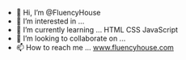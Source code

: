 - 👋 Hi, I’m @FluencyHouse
- 👀 I’m interested in ... 
- 🌱 I’m currently learning ... HTML CSS JavaScript
- 💞️ I’m looking to collaborate on ... 
- 📫 How to reach me ... www.fluencyhouse.com

<!---
FluencyHouse/FluencyHouse is a ✨ special ✨ repository because its `README.md` (this file) appears on your GitHub profile.
You can click the Preview link to take a look at your changes.
--->
